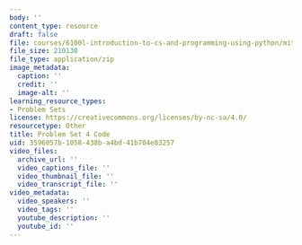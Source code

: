 ```yaml
---
body: ''
content_type: resource
draft: false
file: courses/6100l-introduction-to-cs-and-programming-using-python/mit6_100l_f22_ps4_code.zip
file_size: 210130
file_type: application/zip
image_metadata:
  caption: ''
  credit: ''
  image-alt: ''
learning_resource_types:
- Problem Sets
license: https://creativecommons.org/licenses/by-nc-sa/4.0/
resourcetype: Other
title: Problem Set 4 Code
uid: 3596057b-1058-438b-a4bd-41b704e83257
video_files:
  archive_url: ''
  video_captions_file: ''
  video_thumbnail_file: ''
  video_transcript_file: ''
video_metadata:
  video_speakers: ''
  video_tags: ''
  youtube_description: ''
  youtube_id: ''
---
```

